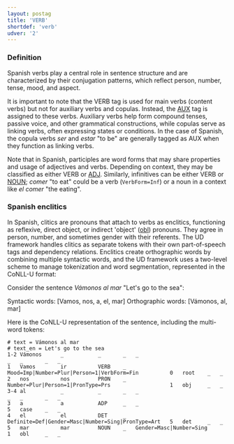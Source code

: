 ```yaml
---
layout: postag
title: 'VERB'
shortdef: 'verb'
udver: '2'
---
```


### Definition

Spanish verbs play a central role in sentence structure and are characterized by their conjugation patterns, which
reflect person, number, tense, mood, and aspect.

It is important to note that the VERB tag is used for main verbs (content verbs) but not for auxiliary verbs and
copulas. Instead, the [AUX]() tag is assigned to these verbs. Auxiliary verbs help form compound tenses, passive voice,
and other grammatical constructions, while copulas serve as linking verbs, often expressing states or conditions.
In the case of Spanish, the copula verbs _ser_ and _estar_ "to be" are generally tagged as AUX when they function
as linking verbs.

Note that in Spanish, participles are word forms that may share properties and usage of adjectives and verbs.
Depending on context, they may be classified as either VERB or [ADJ](). Similarly, infinitives  can be either VERB or
[NOUN](); _comer_ "to eat" could be a verb (`VerbForm=Inf`) or a noun in a context like _el comer_ "the eating".

### Spanish enclitics

In Spanish, clitics are pronouns that attach to verbs as enclitics, functioning as reflexive, direct object, or
indirect 'object' ([obl]()) pronouns. They agree in person, number, and sometimes gender with their referents.
The UD framework handles clitics as separate tokens with their own part-of-speech tags and dependency relations.
Enclitics create orthographic words by combining multiple syntactic words, and the UD framework uses a two-level
scheme to manage tokenization and word segmentation, represented in the CoNLL-U format:

Consider the sentence _Vámonos al mar_ "Let's go to the sea":

Syntactic words: [Vamos, nos, a, el, mar]
Orthographic words: [Vámonos, al, mar]

Here is the CoNLL-U representation of the sentence, including the multi-word tokens:

~~~conllu
# text = Vámonos al mar
# text_en = Let's go to the sea
1-2 Vámonos      _           _       _   _                                                   _   _       _   _
1   Vamos        ir          VERB    _   Mood=Imp|Number=Plur|Person=1|VerbForm=Fin          0   root    _   _
2   nos          nos         PRON    _   Number=Plur|Person=1|PronType=Prs                   1   obj     _   _
3-4 al           _           _       _   _                                                   _   _       _   _
3   a            a           ADP     _   _                                                   5   case    _   _
4   el           el          DET     _   Definite=Def|Gender=Masc|Number=Sing|PronType=Art   5   det     _   _
5   mar          mar         NOUN    _   Gender=Masc|Number=Sing                             1   obl     _   _
~~~
